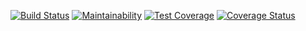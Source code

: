[![Build Status](https://travis-ci.org/ganeshb15/Audio.svg?branch=master)](https://travis-ci.org/ganeshb15/Audio)
[![Maintainability](https://api.codeclimate.com/v1/badges/c35f3e9cc807578a4a99/maintainability)](https://codeclimate.com/github/ganeshb15/Audio/maintainability) 
[![Test Coverage](https://api.codeclimate.com/v1/badges/c35f3e9cc807578a4a99/test_coverage)](https://codeclimate.com/github/ganeshb15/Audio/test_coverage)
[![Coverage Status](https://coveralls.io/repos/github/ganeshb15/Audio/badge.svg?branch=master)](https://coveralls.io/github/ganeshb15/Audio?branch=master)


